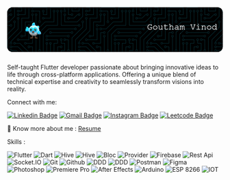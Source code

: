 <h3 align="center"> 

![Hi 👋, I'm Goutham V](https://github.com/Goutham-Vinod/Goutham-Vinod/blob/main/Profile_Header.gif?raw=true)
 </h3>

<h3 align="center"></h3>

<p>Self-taught Flutter developer passionate about bringing innovative ideas to life through cross-platform applications. Offering a unique blend of technical expertise and creativity to seamlessly transform visions into reality.</p>

<p>Connect with me:</p>

[![Linkedin Badge](https://img.shields.io/badge/-Goutham_V-blue?style=flat&logo=Linkedin&logoColor=white)](https://www.linkedin.com/in/goutham-vinod/)
[![Gmail Badge](https://img.shields.io/badge/-gouthamv2000@gmail.com-c14438?style=flat&logo=Gmail&logoColor=white&link=mailto:gouthamv2000@gmail.com)](mailto:gouthamv2000@gmail.com)
[![Instagram Badge](https://img.shields.io/badge/-@goutham__vinod__-purple?style=flat&logo=instagram&logoColor=white)](https://instagram.com/goutham_vinod_/)
[![Leetcode Badge](https://img.shields.io/badge/-Goutham_Vinod-FFA41D?style=flat&labelColor=FFA41D&logo=leetcode&logoColor=white)](https://leetcode.com/GouthamVinod/)

 📄 Know more about me : [Resume](https://drive.google.com/file/d/10YH58NrFKKlVW_vpglMLIHVboXegR5b9/view?usp=sharing)


Skills :

<p>

 <img alt="Flutter" src="https://img.shields.io/badge/-Flutter-45b8d8?style=for-the-badge&logo=flutter&logoColor=white" />
 <img alt="Dart" src="https://img.shields.io/badge/-Dart-blue?style=for-the-badge&logo=dart&logoColor=white" />
 <img alt="Hive" src="https://img.shields.io/badge/-Hive-45b8d8?style=for-the-badge&logoColor=white" />
 <img alt="Hive" src="https://img.shields.io/badge/-SQFlite-blue?style=for-the-badge&logoColor=white" />
 <img alt="Bloc" src="https://img.shields.io/badge/-Bloc-45b8d8?style=for-the-badge&logoColor=white" />
 <img alt="Provider" src="https://img.shields.io/badge/-Provider-blue?style=for-the-badge&logoColor=white" />
 
  <img alt="Firebase" src="https://img.shields.io/badge/-Firebase-FFCD32?style=for-the-badge&logo=firebase&logoColor=grey" />
    <img alt="Rest Api" src="https://img.shields.io/badge/-REST_API-F05539?style=for-the-badge&logoColor=grey" />
     <img alt="Socket.IO" src="https://img.shields.io/badge/-Socket.IO-white?style=for-the-badge&logo=socket.io&logoColor=black" />
      <img alt="Git" src="https://img.shields.io/badge/-Git-F05539?style=for-the-badge&logo=git&logoColor=white" />
      <img alt="Github" src="https://img.shields.io/badge/-Github-white?style=for-the-badge&logo=github&logoColor=black" />
       <img alt="DDD" src="https://img.shields.io/badge/-DDD_Architecture-45b8d8?style=for-the-badge&logoColor=white" />
       <img alt="DDD" src="https://img.shields.io/badge/-MVC_Architecture-blue?style=for-the-badge&logoColor=white" />
        <img alt="Postman" src="https://img.shields.io/badge/-Postman-FD713B?style=for-the-badge&logo=postman&logoColor=white" />
        <img alt="Figma" src="https://img.shields.io/badge/-Figma-a55eff?style=for-the-badge&logo=figma&logoColor=white" />
        <img alt="Photoshop" src="https://img.shields.io/badge/-Photoshop-08253c?style=for-the-badge&logo=adobephotoshop&logoColor=white" />
            <img alt="Premiere Pro" src="https://img.shields.io/badge/-Premiere_Pro-31083a?style=for-the-badge&logo=adobepremierepro&logoColor=white" />
         <img alt="After Effects" src="https://img.shields.io/badge/-After_Effects-260849?style=for-the-badge&logo=adobeaftereffects&logoColor=white" />
         <img alt="Arduino" src="https://img.shields.io/badge/-Arduino-088b93?style=for-the-badge&logo=arduino&logoColor=white" />
         <img alt="ESP 8266" src="https://img.shields.io/badge/-ESP_8266-c22927?style=for-the-badge&logo=esphome&logoColor=white" />
          <img alt="IOT" src="https://img.shields.io/badge/-IOT-54a4d4?style=for-the-badge&logoColor=grey" />
      
     
 
 <!--</p>-->
 
 <!--Favourite Projects :-->
 <!--<p>-->
 
 
 
 
 
 
 </p>
 
 <!--<img alt="Flutter" src="https://img.shields.io/badge/-Flutter-45b8d8?style=flat-square&logo=flutter&logoColor=white" />-->


<!--Reference :-->
<!--https://github.com/simple-icons/simple-icons/blob/master/slugs.md-->
<!--https://simpleicons.org/?q=leetcode-->
<!--https://shields.io/docs/static-badges-->
<!--https://zzetao.github.io/awesome-github-profile/-->
